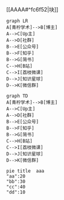 [[AAAA#^fc6f52|块]]  
  


```mermaid
graph LR
A[青柠学术]-->B[博主]
A-->C[Up主]
A-->D[社群]
B-->E[公众号]
B-->F[知乎]
B-->G[简书]
C-->H[B站]
C-->I[荔枝微课]
D-->J[知识星球]
D-->K[微信群]
```
```mermaid
graph TD
A[青柠学术]-->B[博主]
A-->C[Up主]
A-->D[社群]
B-->E[公众号]
B-->F[知乎]
B-->G[简书]
C-->H[B站]
C-->I[荔枝微课]
D-->J[知识星球]
D-->K[微信群]
```

```mermaid
pie title  aaa
"aa":20
"bb":30
"cc":40
"dd":10
```

